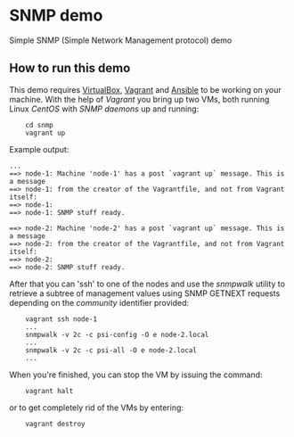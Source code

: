 # SNMP demo

Simple SNMP (Simple Network Management protocol) demo

## How to run this demo

This demo requires [VirtualBox](https://www.virtualbox.org/), [Vagrant](https://www.vagrantup.com/) and [Ansible](https://www.ansible.com/) to be working on your machine. With the help of *Vagrant* you bring up two VMs, both running Linux *CentOS* with *SNMP daemons* up and running:
```
    cd snmp
    vagrant up
```
Example output:
```
...
==> node-1: Machine 'node-1' has a post `vagrant up` message. This is a message
==> node-1: from the creator of the Vagrantfile, and not from Vagrant itself:
==> node-1:
==> node-1: SNMP stuff ready.

==> node-2: Machine 'node-2' has a post `vagrant up` message. This is a message
==> node-2: from the creator of the Vagrantfile, and not from Vagrant itself:
==> node-2:
==> node-2: SNMP stuff ready.
```

After that you can 'ssh' to one of the nodes and use the *snmpwalk* utility to retrieve a subtree of management values using SNMP GETNEXT requests depending on the *community* identifier provided:
```
    vagrant ssh node-1
    ...
    snmpwalk -v 2c -c psi-config -O e node-2.local
    ...
    snmpwalk -v 2c -c psi-all -O e node-2.local
    ...
```
When you're finished, you can stop the VM by issuing the command:
```
    vagrant halt
```
or to get completely rid of the VMs by entering:
```
    vagrant destroy
```

